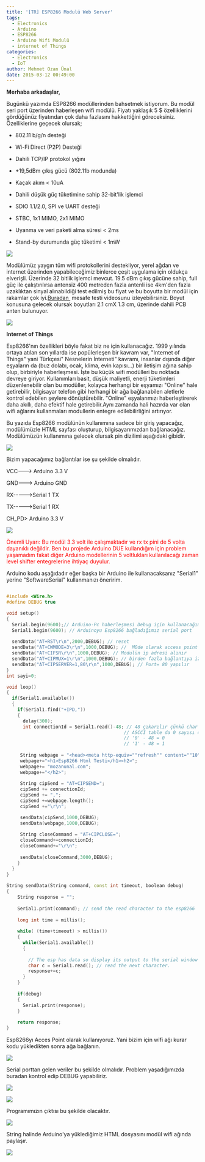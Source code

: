 ```yaml
---
title: '[TR] ESP8266 Modulü Web Server'
tags:
  - Electronics
  - Arduino
  - ESP8266
  - Arduino Wifi Modulü
  - internet of Things
categories:
  - Electronics
  - IoT
author: Mehmet Ozan Ünal
date: 2015-03-12 00:49:00
---
```

**Merhaba arkadaşlar,**

Bugünkü yazımda ESP8266 modüllerinden bahsetmek istiyorum. Bu modül seri port üzerinden haberleşen wifi modülü. Fiyatı yaklaşık 5 $ özelliklerini gördüğünüz fiyatından çok daha fazlasını hakkettiğini göreceksiniz. Özelliklerine geçecek olursak;  
  
* 802.11 b/g/n desteği

* Wi-Fi Direct (P2P) Desteği

* Dahili TCP/IP protokol yığını

* +19,5dBm çıkış gücü (802.11b modunda)

* Kaçak akım < 10uA

* Dahili düşük güç tüketimine sahip 32-bit'lik işlemci

* SDIO 1.1/2.0, SPI ve UART desteği

* STBC, 1x1 MIMO, 2x1 MIMO

* Uyanma ve veri paketi alma süresi < 2ms

* Stand-by durumunda güç tüketimi < 1mW

![](https://2.bp.blogspot.com/-0Zj0pppdHE8/VQCjOubYydI/AAAAAAAAH3A/4q0DLzISFEw/s1600/pr_01_2666_max.jpg)

Modülümüz yaygın tüm wifi protokollerini destekliyor, yerel ağdan ve internet üzerinden yapabileceğimiz binlerce çeşit uygulama için oldukça elverişli. Üzerinde 32 bitlik işlemci mevcut. 19.5 dBm çıkış gücüne sahip, full güç ile çalıştırılırsa antensiz 400 metreden fazla antenli ise 4km'den fazla uzaklıktan sinyal alınabildiği test edilmiş bu fiyat ve bu boyutta bir modül için rakamlar çok iyi.[Buradan ](https://www.youtube.com/watch?v=7BYdZ_24yg0) mesafe testi videosunu izleyebilirsiniz. Boyut konusuna gelecek olursak boyutları 2.1 cmX 1.3 cm, üzerinde dahili PCB anten bulunuyor.  

![](https://2.bp.blogspot.com/-8cWa4VYZzDg/VQCj86vmvSI/AAAAAAAAH3g/l68Z0gksycU/s1600/IMG_20150311_214258.jpg)

**Internet of Things**

Esp8266'nın özellikleri böyle fakat biz ne için kullanacağız. 1999 yılında ortaya atılan son yıllarda ise popülerleşen bir kavram var, "Internet of Things" yani Türkçesi" Nesnelerin İnterneti" kavramı, insanlar dışında diğer eşyaların da (buz dolabı, ocak, klima, evin kapısı...) bir iletişim ağına sahip olup, birbiriyle haberleşmesi. İşte bu küçük wifi modülleri bu noktada devreye giriyor. Kullanımları basit, düşük maliyetli, enerji tüketimleri düzenlenebilir olan bu modüller, kolayca herhangi bir eşyamızı "Online" hale getirebilir, bilgisayar telefon gibi herhangi bir ağa bağlanabilen aletlerle kontrol edebilen şeylere dönüştürebilir. "Online" eşyalarımızı haberleştirerek daha akıllı, daha efektif hale getirebilir.Aynı zamanda hali hazırda var olan wifi ağlarını kullanmaları modullerin entegre edilebilirliğini artırıyor.

Bu yazıda Esp8266 modülünün kullanımına sadece bir giriş yapacağız, modülümüzle HTML sayfası oluşturup, bilgisayarımızdan bağlanacağız. Modülümüzün kullanımına gelecek olursak pin dizilimi aşağıdaki gibidir.

![](https://3.bp.blogspot.com/-JsP0i89OKhA/VQChGI9uh3I/AAAAAAAAH1I/4BA5rtCIZNs/s1600/ESP8266-Pinout-300x124.png)

Bizim yapacağımız bağlantılar ise şu şekilde olmalıdır.

VCC---> Arduino 3.3 V

GND---> Arduino GND

RX----->Serial 1 TX

TX----->Serial 1 RX

CH_PD> Arduino 3.3 V

![](https://1.bp.blogspot.com/-r1JDCcLaMMM/VQCjDjUq--I/AAAAAAAAH2o/v6Ff_kvRWhA/s1600/IMG_20150311_214231.jpg)

<span style="color: red;">Önemli Uyarı: Bu modül 3.3 volt ile çalışmaktadır ve rx tx pini de 5 volta dayanıklı değildir. Ben bu projede Arduino DUE kullandığım için problem yaşamadım fakat diğer Arduino modellerinin 5 voltlukları kullanılacağı zaman level shifter entegrelerine ihtiyaç duyulur.</span>

Arduino kodu aşağıdadır eğer başka bir Arduino ile kullanacaksanız "Serial1" yerine "SoftwareSerial" kullanmanızı öneririm.  

```cpp

#include <Wire.h>  
#define DEBUG true 

void setup()
{
  Serial.begin(9600);// Arduino-Pc haberleşmesi Debug için kullanacağım 
  Serial1.begin(9600); // Arduinoyu Esp8266 bağladığımız serial port
 
  sendData("AT+RST\r\n",2000,DEBUG); // reset
  sendData("AT+CWMODE=3\r\n",1000,DEBUG); //  MOde olarak access point seçilir
  sendData("AT+CIFSR\r\n",1000,DEBUG); // Modulün ip adresi alınır
  sendData("AT+CIPMUX=1\r\n",1000,DEBUG); // birden fazla bağlantıya izin ver
  sendData("AT+CIPSERVER=1,80\r\n",1000,DEBUG); // Port= 80 yapılır
}
int sayi=0;

void loop()
{
  if(Serial1.available()) 
  {
    if(Serial1.find("+IPD,"))
    {
      delay(300);
      int connectionId = Serial1.read()-48; // 48 çıkarılır çünkü char to int fönüşümü yapmamız gerek
                                           // ASCCI table da 0 sayısı 48 ile ifade edilir yani:
                                           // '0' - 48 = 0
                                           // '1' - 48 = 1
     
     String webpage = "<head><meta http-equiv=""refresh"" content=""10""></head>";
     webpage+="<h1>Esp8266 Html Testi</h1><h2>";
     webpage+= "mozanunal.com";
     webpage+="</h2>";
     
     String cipSend = "AT+CIPSEND=";
     cipSend += connectionId;
     cipSend += ",";
     cipSend +=webpage.length();
     cipSend +="\r\n";

     sendData(cipSend,1000,DEBUG);
     sendData(webpage,1000,DEBUG);
     
     String closeCommand = "AT+CIPCLOSE="; 
     closeCommand+=connectionId; 
     closeCommand+="\r\n";
     
     sendData(closeCommand,3000,DEBUG);
    }
  }
}
 
String sendData(String command, const int timeout, boolean debug)
{
    String response = "";
    
    Serial1.print(command); // send the read character to the esp8266
    
    long int time = millis();
    
    while( (time+timeout) > millis())
    {
      while(Serial1.available())
      {
        
        // The esp has data so display its output to the serial window 
        char c = Serial1.read(); // read the next character.
        response+=c;
      }  
    }
    
    if(debug)
    {
      Serial.print(response);
    }
    
    return response;
}
```

Esp8266yı Acces Point olarak kullanıyoruz. Yani bizim için wifi ağı kurar kodu yükledikten sonra ağa bağlanın.

![](https://1.bp.blogspot.com/-EdZgWilDZtk/VQCjNmKFV8I/AAAAAAAAH2w/1ZTj8e8Wf34/s1600/Ads%C4%B1z.png)

Serial porttan gelen veriler bu şekilde olmalıdır. Problem yaşadığımızda buradan kontrol edip DEBUG yapabiliriz.

![](https://4.bp.blogspot.com/-tDyK2lSjhek/VQCjNuaYx9I/AAAAAAAAH3Y/COVr9yYsBA8/s1600/Ekran%2BAl%C4%B1nt%C4%B1s%C4%B1.PNG)

![](https://1.bp.blogspot.com/-Dvq-XS96TbQ/VQCjOGtZoKI/AAAAAAAAH24/CIrEF322myo/s1600/dsaxsxa.PNG)

Programımızın çıktısı bu şekilde olacaktır.

![](https://1.bp.blogspot.com/-fm6ua2D2Vhw/VQCjNuHYpEI/AAAAAAAAH20/w_Ug81UodNA/s1600/Ekran%2BAl%C4%B1nt%C4%B1s%C4%B1sdsd.PNG)

String halinde Arduino'ya yüklediğimiz HTML dosyasını modül wifi ağında paylaşır.

![](https://3.bp.blogspot.com/-oIKUVAjNGOU/VQCjObKuQfI/AAAAAAAAH28/SILnkiEBwRs/s1600/fhrfg.PNG)